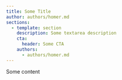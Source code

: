 ```yaml
---
title: Some Title
author: authors/homer.md
sections:
  - template: section
    description: Some textarea description
    cta:
      header: Some CTA
    authors:
      - authors/homer.md
---
```


Some content

